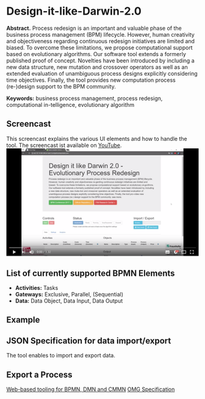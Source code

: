 # Design-it-like-Darwin-2.0
**Abstract.** Process redesign is an important and valuable phase of the business process management (BPM) lifecycle. However, human creativity and objectiveness regarding continuous redesign initiatives are limited and biased. To overcome these limitations, we propose computational support based on evolutionary algorithms. Our software tool extends a formerly published proof of concept. Novelties have been introduced by including a new data structure, new mutation and crossover operators as well as an extended evaluation of unambiguous process designs explicitly considering time objectives. Finally, the tool provides new computation process (re-)design support to the BPM community.

**Keywords:** business process management, process redesign, computational in-telligence, evolutionary algorithm

## Screencast
This screencast explains the various UI elements and how to handle the tool. The screencast ist available on [YouTube](https://www.youtube.com/watch?v=vTG7PFUg3Rg).
[![YouTubeScreencast](/readme/youtube.png)](https://www.youtube.com/watch?v=vTG7PFUg3Rg)


## List of currently supported BPMN Elements
* **Activities:** Tasks
* **Gateways:** Exclusive, Parallel, (Sequential)
* **Data:** Data Object, Data Input, Data Output

## Example

## JSON Specification for data import/export
The tool enables to import and export data.

## Export a Process
[Web-based tooling for BPMN, DMN and CMMN](https://bpmn.io/)
[OMG Specification](http://www.omg.org/spec/BPMN/2.0/)
